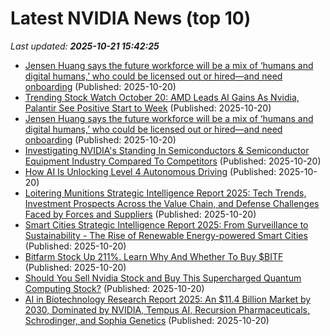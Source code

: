 # Latest NVIDIA News (top 10)
_Last updated: **2025-10-21 15:42:25**_

- [Jensen Huang says the future workforce will be a mix of ‘humans and digital humans,’ who could be licensed out or hired—and need onboarding](https://biztoc.com/x/e3cc6c0e5f35aec0) (Published: 2025-10-20)
- [Trending Stock Watch October 20: AMD Leads AI Gains As Nvidia, Palantir See Positive Start to Week](https://www.ibtimes.com/trending-stock-watch-october-20-amd-leads-ai-gains-nvidia-palantir-see-positive-start-week-3787673) (Published: 2025-10-20)
- [Jensen Huang says the future workforce will be a mix of ‘humans and digital humans,’ who could be licensed out or hired—and need onboarding](https://fortune.com/2025/10/20/jensen-huang-nvidia-ai-future-workforce-digital-humans-hiring-onboarding-orientation/) (Published: 2025-10-20)
- [Investigating NVIDIA's Standing In Semiconductors & Semiconductor Equipment Industry Compared To Competitors](https://biztoc.com/x/66f72746a66657ad) (Published: 2025-10-20)
- [How AI Is Unlocking Level 4 Autonomous Driving](https://blogs.nvidia.com/blog/level-4-autonomous-driving-ai/) (Published: 2025-10-20)
- [Loitering Munitions Strategic Intelligence Report 2025: Tech Trends, Investment Prospects Across the Value Chain, and Defense Challenges Faced by Forces and Suppliers](https://www.globenewswire.com/news-release/2025/10/20/3169580/28124/en/Loitering-Munitions-Strategic-Intelligence-Report-2025-Tech-Trends-Investment-Prospects-Across-the-Value-Chain-and-Defense-Challenges-Faced-by-Forces-and-Suppliers.html) (Published: 2025-10-20)
- [Smart Cities Strategic Intelligence Report 2025: From Surveillance to Sustainability - The Rise of Renewable Energy-powered Smart Cities](https://www.globenewswire.com/news-release/2025/10/20/3169568/28124/en/Smart-Cities-Strategic-Intelligence-Report-2025-From-Surveillance-to-Sustainability-The-Rise-of-Renewable-Energy-powered-Smart-Cities.html) (Published: 2025-10-20)
- [Bitfarm Stock Up 211%. Learn Why And Whether To Buy $BITF](https://www.forbes.com/sites/petercohan/2025/10/20/bitfarm-stock-up-211-learn-why-and-whether-to-buy-bitf/) (Published: 2025-10-20)
- [Should You Sell Nvidia Stock and Buy This Supercharged Quantum Computing Stock?](https://biztoc.com/x/c46110c9b09c8344) (Published: 2025-10-20)
- [AI in Biotechnology Research Report 2025: An $11.4 Billion Market by 2030, Dominated by NVIDIA, Tempus AI, Recursion Pharmaceuticals, Schrodinger, and Sophia Genetics](https://www.globenewswire.com/news-release/2025/10/20/3169559/28124/en/AI-in-Biotechnology-Research-Report-2025-An-11-4-Billion-Market-by-2030-Dominated-by-NVIDIA-Tempus-AI-Recursion-Pharmaceuticals-Schrodinger-and-Sophia-Genetics.html) (Published: 2025-10-20)
